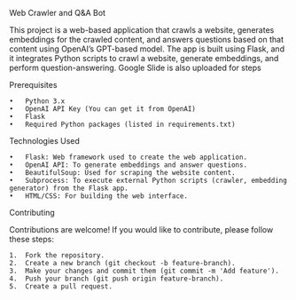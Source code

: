 Web Crawler and Q&A Bot

This project is a web-based application that crawls a website, generates embeddings for the crawled content, and answers questions based on that content using OpenAI’s GPT-based model. The app is built using Flask, and it integrates Python scripts to crawl a website, generate embeddings, and perform question-answering.
Google Slide is also uploaded for steps

Prerequisites

	•	Python 3.x
	•	OpenAI API Key (You can get it from OpenAI)
	•	Flask
	•	Required Python packages (listed in requirements.txt)

 
Technologies Used

	•	Flask: Web framework used to create the web application.
	•	OpenAI API: To generate embeddings and answer questions.
	•	BeautifulSoup: Used for scraping the website content.
	•	Subprocess: To execute external Python scripts (crawler, embedding generator) from the Flask app.
	•	HTML/CSS: For building the web interface.

Contributing

Contributions are welcome! If you would like to contribute, please follow these steps:

	1.	Fork the repository.
	2.	Create a new branch (git checkout -b feature-branch).
	3.	Make your changes and commit them (git commit -m 'Add feature').
	4.	Push your branch (git push origin feature-branch).
	5.	Create a pull request.
